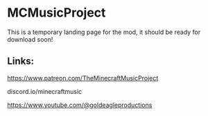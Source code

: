 # MCMusicProject

This is a temporary landing page for the mod, it should be ready for download soon!

## Links:

https://www.patreon.com/TheMinecraftMusicProject

discord.io/minecraftmusic

https://www.youtube.com/@goldeagleproductions
